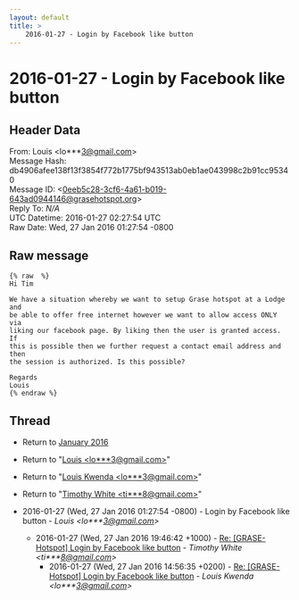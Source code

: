 ```yaml
---
layout: default
title: >
    2016-01-27 - Login by Facebook like button
---
```


# 2016-01-27 - Login by Facebook like button

## Header Data

From: Louis \<lo***3@gmail.com\><br>
Message Hash: db4906afee138f13f3854f772b1775bf943513ab0eb1ae043998c2b91cc95340<br>
Message ID: \<0eeb5c28-3cf6-4a61-b019-643ad0944146@grasehotspot.org\><br>
Reply To: _N/A_<br>
UTC Datetime: 2016-01-27 02:27:54 UTC<br>
Raw Date: Wed, 27 Jan 2016 01:27:54 -0800<br>

## Raw message

```
{% raw  %}
Hi Tim

We have a situation whereby we want to setup Grase hotspot at a Lodge and 
be able to offer free internet however we want to allow access ONLY via 
liking our facebook page. By liking then the user is granted access. If 
this is possible then we further request a contact email address and then 
the session is authorized. Is this possible?

Regards
Louis
{% endraw %}
```

## Thread

+ Return to [January 2016](/archive/2016/01)

+ Return to "[Louis <lo***3<span>@</span>gmail.com>](/authors/lo___3_at_gmail_com)"
+ Return to "[Louis Kwenda <lo***3<span>@</span>gmail.com>](/authors/lo___3_at_gmail_com)"
+ Return to "[Timothy White <ti***8<span>@</span>gmail.com>](/authors/ti___8_at_gmail_com)"

+ 2016-01-27 (Wed, 27 Jan 2016 01:27:54 -0800) - Login by Facebook like button - _Louis \<lo***3@gmail.com\>_
  + 2016-01-27 (Wed, 27 Jan 2016 19:46:42 +1000) - [Re: [GRASE-Hotspot] Login by Facebook like button](/archive/2016/01/d225ce7e0992480aab43b5623267b5c39e9ae34f1c5de931c877a4af8c29b049) - _Timothy White \<ti***8@gmail.com\>_
    + 2016-01-27 (Wed, 27 Jan 2016 14:56:35 +0200) - [Re: [GRASE-Hotspot] Login by Facebook like button](/archive/2016/01/6ef7ddb045be852cf290e7aeca4249edb2212373ffa6af9a26e743ea481485b9) - _Louis Kwenda \<lo***3@gmail.com\>_

